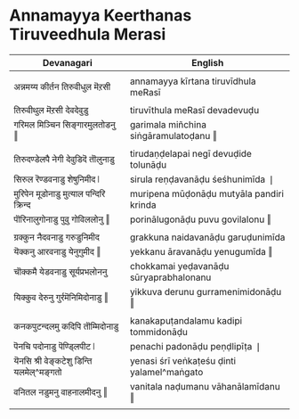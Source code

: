 # Annamayya Keerthanas Tiruveedhula Merasi

| Devanagari | English |
| ------ | ------ |
|  |  |
| अन्नमय्य कीर्तन तिरुवीधुल मॆऱसी   | annamayya kīrtana tiruvīdhula meRasī   |
|  |  |
| तिरुवीथुल मॆऱसी देवदेवुडु   | tiruvīthula meRasī devadevuḍu   |
| गरिमल मिञ्चिन सिङ्गारमुलतोडनु ‖   | garimala miñchina siṅgāramulatoḍanu ‖   |
|  |  |
| तिरुदण्डेलपै नेगी देवुडिदॆ तॊलुनाडु   | tirudaṇḍelapai negī devuḍide tolunāḍu   |
| सिरुल रॆण्डवनाडु शेषुनिमीद ❘   | sirula reṇḍavanāḍu śeśhunimīda ❘   |
| मुरिपेन मूडोनाडु मुत्याल पन्दिरि क्रिन्द   | muripena mūḍonāḍu mutyāla pandiri krinda   |
| पॊरिनालुगोनाडु पुवु गोविललोनु ‖   | porinālugonāḍu puvu govilalonu ‖   |
|  |  |
| ग्रक्कुन नैदवनाडु गरुडुनिमीद   | grakkuna naidavanāḍu garuḍunimīda   |
| यॆक्कनु आरवनाडु येनुगुमीद ‖   | yekkanu āravanāḍu yenugumīda ‖   |
| चॊक्कमै येडवनाडु सूर्यप्रभलोननु   | chokkamai yeḍavanāḍu sūryaprabhalonanu   |
| यिक्कुव देरुनु गुर्रमॆनिमिदोनाडु ‖   | yikkuva derunu gurramenimidonāḍu ‖   |
|  |  |
| कनकपुटन्दलमु कदिपि तॊम्मिदोनाडु   | kanakapuṭandalamu kadipi tommidonāḍu   |
| पॆनचि पदोनाडु पॆण्ड्लिपीट ❘   | penachi padonāḍu peṇḍlipīṭa ❘   |
| यॆनसि श्री वेङ्कटेशु डिन्ति यलमेल्^मङ्गतो   | yenasi śrī veṅkaṭeśu ḍinti yalamel^maṅgato   |
| वनितल नडुमनु वाहनालमीदनु ‖   | vanitala naḍumanu vāhanālamīdanu ‖   |
|  |  |
